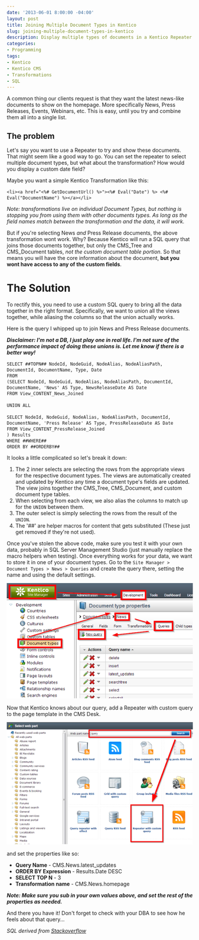 ```yaml
---
date: '2013-06-01 8:00:00 -04:00'
layout: post
title: Joining Multiple Document Types in Kentico
slug: joining-multiple-document-types-in-kentico
description: Display multiple types of documents in a Kentico Repeater.
categories:
- Programming
tags:
- Kentico
- Kentico CMS
- Transformations
- SQL
---
```


A common thing our clients request is that they want the latest news-like documents to show on the homepage.  More specifically News, Press Releases, Events, Webinars, etc.  This is easy, until you try and combine them all into a single list.

## The problem

Let's say you want to use a Repeater to try and show these documents.  That might seem like a good way to go.  You can set the repeater to select multiple document types, but what about the transformation?  How would you display a custom date field?

Maybe you want a simple Kentico Transformation like this:

    <li><a href="<%# GetDocumentUrl() %>"><%# Eval("Date") %> <%# Eval("DocumentName") %></a></li>

*Note: transformations live on individual Document Types, but nothing is stopping you from using them with other documents types.  As long as the field names match between the transformation and the data, it will work.*

But if you're selecting News *and* Press Release documents, the above transformation wont work.  Why?  Because Kentico will run a SQL query that joins those documents together, but only the CMS_Tree and CMS_Document tables, *not the custom document table portion*.  So that means you will have the core information about the document, **but you wont have access to any of the custom fields**.

# The Solution

To rectify this, you need to use a custom SQL query to bring all the data together in the right format. Specifically, we want to union all the views together, while aliasing the columns so that the union actually works.

Here is the query I whipped up to join News and Press Release documents.

***Disclaimer: I'm not a DB, I just play one in real life.  I'm not sure of the performance impact of doing these unions is.  Let me know if there is a better way!***

	SELECT ##TOPN## NodeId, NodeGuid, NodeAlias, NodeAliasPath, DocumentId, DocumentName, Type, Date
	FROM
	(SELECT NodeId, NodeGuid, NodeAlias, NodeAliasPath, DocumentId, DocumentName, 'News' AS Type, NewsReleaseDate AS Date
	FROM View_CONTENT_News_Joined
	
	UNION ALL
	
	SELECT NodeId, NodeGuid, NodeAlias, NodeAliasPath, DocumentId, DocumentName, 'Press Release' AS Type, PressReleaseDate AS Date
	FROM View_CONTENT_PressRelease_Joined
	) Results
	WHERE ##WHERE##
	ORDER BY ##ORDERBY##

It looks a little complicated so let's break it down:

1. The 2 inner selects are selecting the rows from the appropriate views for the respective document types.  The views are automatically created and updated by Kentico any time a document type's fields are updated.  The view joins together the CMS_Tree, CMS_Document, and custom document type tables.
2. When selecting from each view, we also alias the columns to match up for the `UNION` between them.
3. The outer select is simply selecting the rows from the result of the `UNION`.
4. The '##' are helper macros for content that gets substituted (These just get removed if they're not used).

Once you've stolen the above code, make sure you test it with your own data, probably in SQL Server Management Studio (just manually replace the macro helpers when testing).  Once everything works for your data, we want to store it in one of your document types.  Go to the `Site Manager > Document Types > News > Queries` and create the query there, setting the name and using the default settings. 

![Creating the custom query in the document type](/assets/images/2013-06-01-joining-multiple-document-types-in-kentico/Creating-the-custom-query-in-the-document-type.png)

Now that Kentico knows about our query, add a Repeater with custom query to the page template in the CMS Desk.

![Adding the Repeater with custom query Web Part](/assets/images/2013-06-01-joining-multiple-document-types-in-kentico/Adding-the-repeater-with-custom-query-web-part.png)

and set the properties like so:

- **Query Name** - CMS.News.latest_updates
- **ORDER BY Expression** - Results.Date DESC
- **SELECT TOP N** - 3
- **Transformation name** - CMS.News.homepage

***Note: Make sure you sub in your own values above, and set the rest of the properties as needed.***

And there you have it!  Don't forget to check with your DBA to see how he feels about that query...

*SQL derived from [Stackoverflow](http://stackoverflow.com/questions/213851/sql-query-using-order-by-in-union "SQL Query - Using Order By in UNION")*